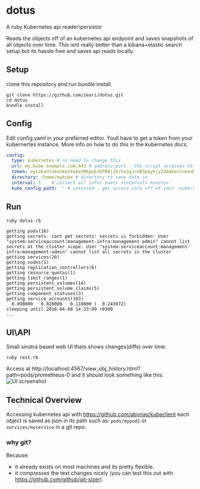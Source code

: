 # dotus
A ruby Kubernetes api reader\persistor

Reads the objects off of an kubernetes api endpoint and saves snapshots of all objects over time. This isnt really better than a kibana+elastic search setup but its hassle free and saves api reads locally.

## Setup
clone this repository and run bundle install.

```
git clone https://github.com/zeari/dotus.git
cd dotus
bundle install
```


## Config
Edit config.yaml in your preferred editor.
Youll have to get a token from your kubernertes instance. More info on how to do this in the kubernetes docs.


```Yaml
config:
  type: kubernetes # no need to change this
  url: my.kube.example.com:443 # address:port - the script accesses https://<url>
  token: eytokentokenkentokenMXpwExDfR9jJ6rhxGqJreB3payKjy2d8AkentokenMXpwExDfR9jJ6rhxGqJreB3payKjy2d8AkentokenMXpwExDfR9jJ6rhxGqJreB3payKjy2d8AkentokenMXpwExDfR9jJ6rhxGqJreB3payKjy2d8AkentokenMXpwExDfR9jJ6rhxGqJreB3payKjy2d8AkentokenMXpwExDfR9jJ6rhxGqJreB3payKjy2d8AkentokenMXpwExDfR9jJ6rhxGqJreB3payKjy2d8AkentokenMXpwExDfR9jJ6rhxGqJreB3payKjy2d8AkentokenMXpwExDfR9jJ6rhxGqJreB3payKjy2d8AkentokenMXpwExDfR9jJ6rhxGqJreB3payKjy2d8AMXpwExDfR9jJ6rhxGqJreB3payKjy2d8A
  directory: /home/mykube # directory to save data in
  interval: 1    # collect all infor every <interval> minutes
  kube_config_path: '' # untested - get access info off of your .kube/config
```

## Run
```ruby dotus.rb```


```you@machine /home/dotus$> ruby dotus.rb 
getting pods(16)
getting secrets- cant get secrets: secrets is forbidden: User "system:serviceaccount:management-infra:management-admin" cannot list secrets at the cluster scope: User "system:serviceaccount:management-infra:management-admin" cannot list all secrets in the cluster
getting services(20)
getting nodes(5)
getting replication_controllers(6)
getting resource_quotas(1)
getting limit_ranges(1)
getting persistent_volumes(14)
getting persistent_volume_claims(5)
getting component_statuses(3)
getting service_accounts(103)
  0.090000   0.020000   0.110000 (  0.243072)
sleeping until 2018-04-08 14:33:09 +0300
...
```

## UI\API
Small sinatra based web UI thats shows changes(diffs) over time.

```ruby rest.rb```

Access at http://localhost:4567/view_obj_history.html?path=pods/prometheus-0 and it should look something like this:
![UI screenshot](/ui_screenshot.png)



## Technical Overview

Accessing kubernetes api with https://github.com/abonas/kubeclient
each object is saved as json in its path such as: `pods/mypod1` or `services/myservice` in a git repo.

### why git? 

Because:
* it already exists on most machines and its pretty flexible.
* it compresses the text changes nicely (you can test this out with https://github.com/github/git-sizer).

